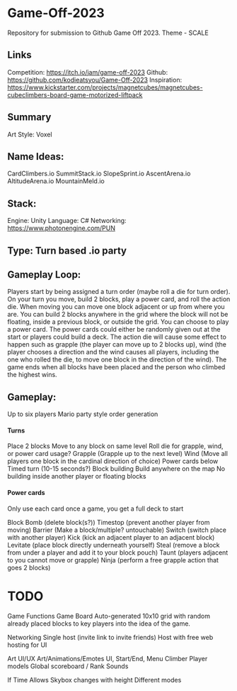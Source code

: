 # Game-Off-2023
Repository for submission to Github Game Off 2023. Theme - SCALE

## Links
Competition: https://itch.io/jam/game-off-2023
Github: https://github.com/kodieatsyou/Game-Off-2023
Inspiration: https://www.kickstarter.com/projects/magnetcubes/magnetcubes-cubeclimbers-board-game-motorized-liftpack

## Summary
Art Style: Voxel

## Name Ideas:
CardClimbers.io
SummitStack.io
SlopeSprint.io
AscentArena.io
AltitudeArena.io
MountainMeld.io

## Stack: 
Engine: Unity
Language: C#
Networking: https://www.photonengine.com/PUN

## Type: Turn based .io party

## Gameplay Loop:

Players start by being assigned a turn order (maybe roll a die for turn order). On your turn you move, build 2 blocks, play a power card, and roll the action die. When moving you can move one block adjacent or up from where you are. You can build 2 blocks anywhere in the grid where the block will not be floating, inside a previous block, or outside the grid. You can choose to play a power card. The power cards could either be randomly given out at the start or players could build a deck. The action die will cause some effect to happen such as grapple (the player can move up to 2 blocks up), wind (the player chooses a direction and the wind causes all players, including the one who rolled the die, to move one block in the direction of the wind). The game ends when all blocks have been placed and the person who climbed the highest wins.

## Gameplay:
Up to six players
Mario party style order generation

#### Turns
Place 2 blocks
Move to any block on same level
Roll die for grapple, wind, or power card usage?
Grapple (Grapple up to the next level)
Wind (Move all players one block in the cardinal direction of choice)
Power cards below
Timed turn (10-15 seconds?)
Block building
Build anywhere on the map
No building inside another player or floating blocks

#### Power cards 
Only use each card once a game, you get a full deck to start

Block Bomb (delete block(s?))
Timestop (prevent another player from moving)
Barrier (Make a block/multiple? untouchable)
Switch (switch place with another player)
Kick (kick an adjacent player to an adjacent block)
Levitate (place block directly underneath yourself)
Steal (remove a block from under a player and add it to your block pouch)
Taunt (players adjacent to you cannot move or grapple)
Ninja (perform a free grapple action that goes 2 blocks)


# TODO
Game Functions
Game Board
Auto-generated 10x10 grid with random already placed blocks to key players into the idea of the game.

Networking
Single host (invite link to invite friends)
Host with free web hosting for UI

Art
UI/UX
Art/Animations/Emotes
UI, Start/End, Menu
Climber Player models
Global scoreboard / Rank
Sounds

If Time Allows
Skybox changes with height
Different modes

